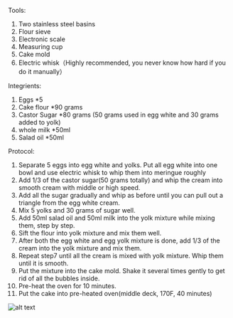 Tools:
  1. Two stainless steel basins
  2. Flour sieve
  3. Electronic scale
  4. Measuring cup
  5. Cake mold
  6. Electric whisk（Highly recommended, you never know how hard if you do it manually）
  
 Integrients:
  1. Eggs            *5
  2. Cake flour      *90 grams
  3. Castor Sugar    *80 grams       (50 grams used in egg white and 30 grams added to yolk)
  4. whole milk      *50ml
  5. Salad oil       *50ml
  
 Protocol:
  1. Separate 5 eggs into egg white and yolks. Put all egg white into one bowl and use electric whisk to whip them into meringue roughly
  2. Add 1/3 of the castor sugar(50 grams totally) and whip the cream into smooth cream with middle or high speed. 
  3. Add all the sugar gradually and whip as before until you can pull out a triangle from the egg white cream.
  4. Mix 5 yolks and 30 grams of sugar well.
  5. Add 50ml salad oil and 50ml milk into the yolk mixture while mixing them, step by step.
  6. Sift the flour into yolk mixture and mix them well.
  7. After both the egg white and egg yolk mixture is done, add 1/3 of the cream into the yolk mixture and mix them. 
  8. Repeat step7 until all the cream is mixed with yolk mixture. Whip them until it is smooth.
  9. Put the mixture into the cake mold. Shake it several times gently to get rid of all the bubbles inside.
  10. Pre-heat the oven for 10 minutes.
  11. Put the cake into pre-heated oven(middle deck, 170F, 40 minutes)
  
  ![alt text](https://github.com/ShengyanJin/Leisure-Time-Recipe/edit/ShengyanJin-Test/cake.jpg?raw=true)
